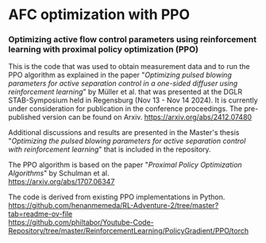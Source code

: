 # AFC optimization with PPO
### Optimizing active flow control parameters using reinforcement learning with proximal policy optimization (PPO)

This is the code that was used to obtain measurement data and to run the PPO algorithm as explained in the paper "*Optimizing pulsed blowing parameters for active separation control in a one-sided diffuser using reinforcement learning*" by Müller et al. that was presented at the DGLR STAB-Symposium held in Regensburg (Nov 13 - Nov 14 2024). It is currently under consideration for publication in the conference proceedings.
The pre-published version can be found on Arxiv. https://arxiv.org/abs/2412.07480

Additional discussions and results are presented in the Master's thesis "*Optimizing the pulsed blowing parameters for active separation control with reinforcement learning*" that is included in the repository.

The PPO algorithm is based on the paper "*Proximal Policy Optimization Algorithms*" by Schulman et al.  
https://arxiv.org/abs/1707.06347

The code is derived from existing PPO implementations in Python.  
https://github.com/henanmemeda/RL-Adventure-2/tree/master?tab=readme-ov-file  
https://github.com/philtabor/Youtube-Code-Repository/tree/master/ReinforcementLearning/PolicyGradient/PPO/torch
